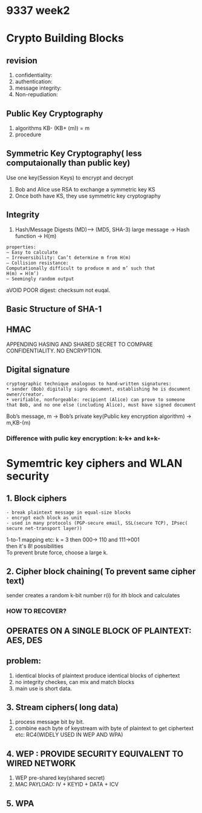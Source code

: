 # 9337 week2
# Crypto Building Blocks
## revision
1. confidentiality:
2. authentication:
3. message integrity:
4. Non-repudiation:
## Public Key Cryptography
1. algorithms
KB- (KB+ (m)) = m
2. procedure
## Symmetric Key Cryptography( less computaionally than  public key)
Use one key(Session Keys) to encrypt and decrypt
1.  Bob and Alice use RSA to exchange a
symmetric key KS
2.  Once both have KS, they use symmetric key
cryptography
## Integrity
1. Hash/Message Digests (MD)--> (MD5, SHA-3)
large message -> Hash function -> H(m)
```
properties: 
– Easy to calculate
– Irreversibility: Can’t determine m from H(m)
– Collision resistance:
Computationally difficult to produce m and m’ such that
H(m) = H(m’)
– Seemingly random output
```
aVOID POOR digest: checksum not euqal.
## Basic Structure of SHA-1
## HMAC
APPENDING HASING AND SHARED SECRET TO COMPARE CONFIDENTIALITY. NO ENCRYPTION.
## Digital signature
```
cryptographic technique analogous to hand-written signatures:
• sender (Bob) digitally signs document, establishing he is document owner/creator.
• verifiable, nonforgeable: recipient (Alice) can prove to someone that Bob, and no one else (including Alice), must have signed document
```
Bob’s message, m -> Bob’s private key(Public key encryption algorithm) -> m,KB-(m)
### Difference with pulic key encryption: k-k+ and k+k-
#
#  Symemtric key ciphers and WLAN security
## 1. Block ciphers
```
- break plaintext message in equal-size blocks
- encrypt each block as unit
- used in many protocols (PGP-secure email, SSL(secure TCP), IPsec( secure net-transport layer))
```
1-to-1 mapping
etc: k = 3 then 000-> 110 and 111->001
<br> then it's 8! possibilities
<br> To prevent brute force, choose a large k.
## 2. Cipher block chaining( To prevent same cipher text)
sender creates a random k-bit number r(i) for ith block and calculates
### HOW TO RECOVER?
## OPERATES ON A SINGLE BLOCK OF PLAINTEXT: AES, DES
## problem:
1. identical blocks of plaintext produce identical blocks of ciphertext
2. no integrity checkes, can mix and match blocks
3. main use is short data.
## 3. Stream ciphers( long data)
1. process message bit by bit.
2. combine each byte of keystream with byte of plaintext to get ciphertext
etc: RC4(WIDELY USED IN WEP AND WPA)
## 4. WEP : PROVIDE SECURITY EQUIVALENT TO WIRED NETWORK
1. WEP pre-shared key(shared secret)
2. MAC PAYLOAD: IV + KEYID + DATA + ICV
## 5. WPA
